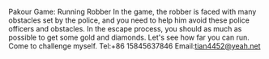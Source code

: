 Pakour Game: Running Robber
In the game, the robber is faced with many obstacles set by the police, and you need to help him avoid these police officers and obstacles. In the escape process, you should as much as possible to get some gold and diamonds. Let's see how far you can run. Come to challenge myself.
Tel:+86 15845637846
Email:tian4452@yeah.net
